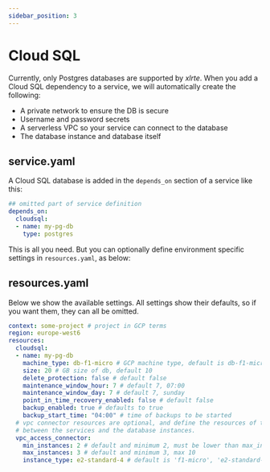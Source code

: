```yaml
---
sidebar_position: 3
---
```


# Cloud SQL

Currently, only Postgres databases are supported by _xlrte_. When you add a Cloud SQL dependency to a service, we will automatically create the following:

* A private network to ensure the DB is secure
* Username and password secrets
* A serverless VPC so your service can connect to the database
* The database instance and database itself

## service.yaml
A Cloud SQL database is added in the `depends_on` section of a service like this:

```yaml
## omitted part of service definition
depends_on:
  cloudsql: 
  - name: my-pg-db
    type: postgres
```

This is all you need. But you can optionally define environment specific settings in `resources.yaml`, as below:

## resources.yaml
Below we show the available settings. All settings show their defaults, so if you want them, they can all be omitted.

```yaml
context: some-project # project in GCP terms
region: europe-west6
resources:
  cloudsql:
  - name: my-pg-db
    machine_type: db-f1-micro # GCP machine type, default is db-f1-micro
    size: 20 # GB size of db, default 10
    delete_protection: false # default false
    maintenance_window_hour: 7 # default 7, 07:00
    maintenance_window_day: 7 # default 7, sunday
    point_in_time_recovery_enabled: false # default false
    backup_enabled: true # defaults to true
    backup_start_time: "04:00" # time of backups to be started
  # vpc connector resources are optional, and define the resources of the VPC access
  # between the services and the database instances.
  vpc_access_connector:
    min_instances: 2 # default and minimum 2, must be lower than max_instances
    max_instances: 3 # default and minimum 3, max 10
    instance_type: e2-standard-4 # default is 'f1-micro', 'e2-standard-4' gives more bandwidth processing ability
```
